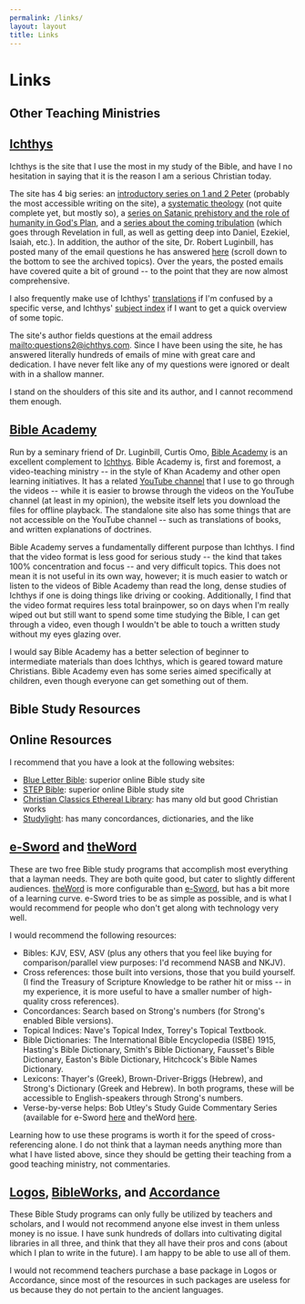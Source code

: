 ```yaml
---
permalink: /links/
layout: layout
title: Links
---
```


<h1 class="center">Links</h1>

## Other Teaching Ministries

## [Ichthys](http://ichthys.com)

Ichthys is the site that I use the most in my study of the Bible, and have I no hesitation in saying that it is the reason I am a serious Christian today.

The site has 4 big series: an [introductory series on 1 and 2 Peter](http://www.ichthys.com/Peter-Series-Home-Page.htm) (probably the most accessible writing on the site), a [systematic theology](http://www.ichthys.com/Bible-Basics-Home-Page.htm) (not quite complete yet, but mostly so), a [series on Satanic prehistory and the role of humanity in God's Plan](http://www.ichthys.com/Satanic-Rebellion-Home-Page.htm), and a [series about the coming tribulation](http://www.ichthys.com/Coming-Tribulation-Home-Page.htm) (which goes through Revelation in full, as well as getting deep into Daniel, Ezekiel, Isaiah, etc.). In addition, the author of the site, Dr. Robert Luginbill, has posted many of the email questions he has answered [here](http://www.ichthys.com/e-mails.htm) (scroll down to the bottom to see the archived topics). Over the years, the posted emails have covered quite a bit of ground -- to the point that they are now almost comprehensive.

I also frequently make use of Ichthys' [translations](http://www.ichthys.com/translist.htm) if I'm confused by a specific verse, and Ichthys' [subject index](http://www.ichthys.com/subject-index.htm) if I want to get a quick overview of some topic. 

The site's author fields questions at the email address <mailto:questions2@ichthys.com>. Since I have been using the site, he has answered literally hundreds of emails of mine with great care and dedication. I have never felt like any of my questions were ignored or dealt with in a shallow manner.

I stand on the shoulders of this site and its author, and I cannot recommend them enough.

## [Bible Academy](http://www.bibleacademyonline.com/omo/)

Run by a seminary friend of Dr. Luginbill, Curtis Omo, [Bible Academy](http://www.bibleacademyonline.com/omo/) is an excellent complement to [Ichthys](http://ichthys.com). Bible Academy is, first and foremost, a video-teaching ministry -- in the style of Khan Academy and other open learning initiatives. It has a related [YouTube channel](https://www.youtube.com/channel/UCkp-J7VPT7NcwmuiNfD2fkg) that I use to go through the videos -- while it is easier to browse through the videos on the YouTube channel (at least in my opinion), the website itself lets you download the files for offline playback. The standalone site also has some things that are not accessible on the YouTube channel -- such as translations of books, and written explanations of doctrines.

Bible Academy serves a fundamentally different purpose than Ichthys. I find that the video format is less good for serious study -- the kind that takes 100% concentration and focus -- and very difficult topics. This does not mean it is not useful in its own way, however; it is much easier to watch or listen to the videos of Bible Academy than read the long, dense studies of Ichthys if one is doing things like driving or cooking. Additionally, I find that the video format requires less total brainpower, so on days when I'm really wiped out but still want to spend some time studying the Bible, I can get through a video, even though I wouldn't be able to touch a written study without my eyes glazing over.

I would say Bible Academy has a better selection of beginner to intermediate materials than does Ichthys, which is geared toward mature Christians. Bible Academy even has some series aimed specifically at children, even though everyone can get something out of them.

## Bible Study Resources

## Online Resources

I recommend that you have a look at the following websites:

- [Blue Letter Bible](https://www.blueletterbible.org/): superior online Bible study site
- [STEP Bible](https://www.stepbible.org/): superior online Bible study site
- [Christian Classics Ethereal Library](http://www.ccel.org/): has many old but good Christian works
- [Studylight](https://www.studylight.org/): has many concordances, dictionaries, and the like

## [e-Sword](http://www.e-sword.net/) and [theWord](http://www.theword.net/)

These are two free Bible study programs that accomplish most everything that a layman needs. They are both quite good, but cater to slightly different audiences. [theWord](http://www.theword.net/) is more configurable than [e-Sword](http://www.e-sword.net/), but has a bit more of a learning curve. e-Sword tries to be as simple as possible, and is what I would recommend for people who don't get along with technology very well.

I would recommend the following resources:

- Bibles: KJV, ESV, ASV (plus any others that you feel like buying for comparison/parallel view purposes: I'd recommend NASB and NKJV).
- Cross references: those built into versions, those that you build yourself. (I find the Treasury of Scripture Knowledge to be rather hit or miss -- in my experience, it is more useful to have a smaller number of high-quality cross references).
- Concordances: Search based on Strong's numbers (for Strong's enabled Bible versions).
- Topical Indices: Nave's Topical Index, Torrey's Topical Textbook.
- Bible Dictionaries: The International Bible Encyclopedia (ISBE) 1915, Hasting's Bible Dictionary, Smith's Bible Dictionary, Fausset's Bible Dictionary, Easton's Bible Dictionary, Hitchcock's Bible Names Dictionary.
- Lexicons: Thayer's (Greek), Brown-Driver-Briggs (Hebrew), and Strong's Dictionary (Greek and Hebrew). In both programs, these will be accessible to English-speakers through Strong's numbers.
- Verse-by-verse helps: Bob Utley's Study Guide Commentary Series (available for e-Sword [here](http://www.biblesupport.com/e-sword-downloads/file/9087-utley-bob-you-can-understand-the-bible-study-guide-commentary-series-otnt-23-vols/) and theWord [here](http://www.wordmodules.com/the-word-modules/file/735-utley-bob-you-can-understand-the-bible-study-guide-commentary-series-otnt-23-vols/).

Learning how to use these programs is worth it for the speed of cross-referencing alone. I do not think that a layman needs anything more than what I have listed above, since they should be getting their teaching from a good teaching ministry, not commentaries.

## [Logos](https://www.logos.com/), [BibleWorks](https://bibleworks.com/), and [Accordance](https://www.accordancebible.com/)

These Bible Study programs can only fully be utilized by teachers and scholars, and I would not recommend anyone else invest in them unless money is no issue. I have sunk hundreds of dollars into cultivating digital libraries in all three, and think that they all have their pros and cons (about which I plan to write in the future). I am happy to be able to use all of them.

I would not recommend teachers purchase a base package in Logos or Accordance, since most of the resources in such packages are useless for us because they do not pertain to the ancient languages.
